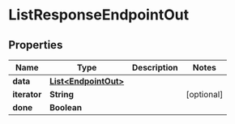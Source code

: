 

# ListResponseEndpointOut

## Properties

Name | Type | Description | Notes
------------ | ------------- | ------------- | -------------
**data** | [**List&lt;EndpointOut&gt;**](EndpointOut.md) |  | 
**iterator** | **String** |  |  [optional]
**done** | **Boolean** |  | 




